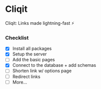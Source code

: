 # Cliqit
Cliqit: Links made lightning-fast ⚡

### Checklist
- [x] Install all packages
- [x] Setup the server
- [ ] Add the basic pages
- [x] Connect to the database + add schemas
- [ ] Shorten link w/ options page
- [ ] Redirect links
- [ ] More...
